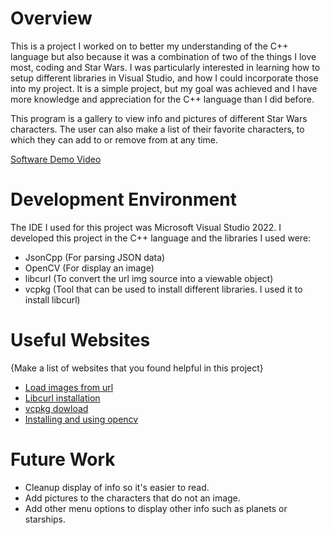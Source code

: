 # Overview

This is a project I worked on to better my understanding of the C++ language but also because it was a combination of two of the things I love most, coding and Star Wars. I was particularly interested in learning how to setup different libraries in Visual Studio, and how I could incorporate those into my project. It is a simple project, but my goal was achieved and I have more knowledge and appreciation for the C++ language than I did before. 

This program is a gallery to view info and pictures of different Star Wars characters. The user can also make a list of their favorite characters, to which they can add to or remove from at any time. 

[Software Demo Video](https://www.youtube.com/watch?v=EghYNbQovwU)

# Development Environment

The IDE I used for this project was Microsoft Visual Studio 2022. I developed this project in the C++ language and the libraries I used were:
* JsonCpp (For parsing JSON data)
* OpenCV (For display an image)
* libcurl (To convert the url img source into a viewable object)
* vcpkg (Tool that can be used to install different libraries. I used it to install libcurl)


# Useful Websites

{Make a list of websites that you found helpful in this project}
* [Load images from url](https://answers.opencv.org/question/91344/load-image-from-url/)
* [Libcurl installation](https://stackoverflow.com/questions/53861300/how-do-you-properly-install-libcurl-for-use-in-visual-studio-2017)
* [vcpkg dowload](https://github.com/microsoft/vcpkg/tags)
* [Installing and using opencv](https://www.youtube.com/watch?v=trXs2r6xSnI&t=496s)

# Future Work

* Cleanup display of info so it's easier to read.
* Add pictures to the characters that do not an image.
* Add other menu options to display other info such as planets or starships.